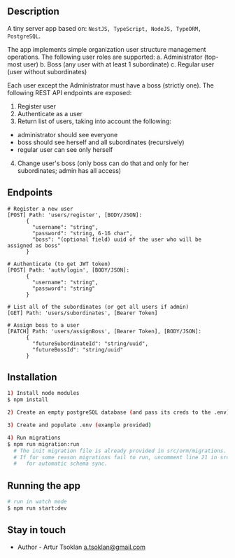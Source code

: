 ## Description

A tiny server app based on:
`NestJS, TypeScript, NodeJS, TypeORM, PostgreSQL`.

The app implements simple organization user structure management operations.
The following user roles are supported:
a. Administrator (top-most user)
b. Boss (any user with at least 1 subordinate)
c. Regular user (user without subordinates)

Each user except the Administrator must have a boss (strictly one).
The following REST API endpoints are exposed:
1. Register user
2. Authenticate as a user
3. Return list of users, taking into account the following:
- administrator should see everyone
- boss should see herself and all subordinates (recursively)
- regular user can see only herself
4. Change user's boss (only boss can do that and only for her subordinates; admin has all access)

## Endpoints

```
# Register a new user
[POST] Path: 'users/register', [BODY/JSON]: 
      {
        "username": "string",
        "password": "string, 6-16 char",
        "boss": "(optional field) uuid of the user who will be assigned as boss"
      }
      
# Authenticate (to get JWT token)
[POST] Path: 'auth/login', [BODY/JSON]:
      {
        "username": "string",
        "password": "string"
      }
      
# List all of the subordinates (or get all users if admin)
[GET] Path: 'users/subordinates', [Bearer Token]

# Assign boss to a user
[PATCH] Path: 'users/assignBoss', [Bearer Token], [BODY/JSON]:
      {
        "futureSubordinateId": "string/uuid",
        "futureBossId": "string/uuid"
      }
```

## Installation

```bash
1) Install node modules
$ npm install

2) Create an empty postgreSQL database (and pass its creds to the .env)

3) Create and populate .env (example provided)

4) Run migrations
$ npm run migration:run
  # The init migration file is already provided in src/orm/migrations.
  # If for some reason migrations fail to run, uncomment line 21 in src/app.module.ts 
  #   for automatic schema sync.
```

## Running the app

```bash
# run in watch mode
$ npm run start:dev
```

## Stay in touch

- Author - Artur Tsoklan <a.tsoklan@gmail.com>
